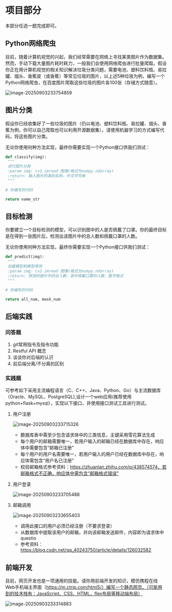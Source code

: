 # 项目部分

本部分任选一题完成即可。

## Python网络爬虫

目前，随着计算机视觉的兴起，我们经常需要在网络上寻找某类图片作为数据集。然而，手动下载大量图片耗时耗力，一般我们会使用网络爬虫进行批量爬取。假设你正在用计算机视觉的相关知识解决垃圾分类问题，需要电池、塑料饮料瓶、易拉罐、烟头、香蕉皮（或香蕉）等常见垃圾的图片，以上述5种垃圾为例，编写一个Python网络爬虫，在百度图片爬取这些垃圾的图片各100张（存储方式随意）。

![image-20250903233754859](https://cdn.jsdelivr.net/gh/Huaijin2005/image_host@main/test/20250903233754930.png)

## 图片分类

假设你已经收集好了一些垃圾的图片（仍以电池、塑料饮料瓶、易拉罐、烟头、香蕉为例，你可以自己爬取也可以利用开源数据集），请使用机器学习的方式编写代码，将这些图片分类。

无论你使用何种方法实现，最终你需要实现一个Python接口供我们测试：

```python
def classify(img):
 """
 进行图片分类
 :param img: cv2.imread 图像(格式为numpy.ndarray)
 :return: 输入图片的类别名称，中文字符串
 """

# 你编写的代码

return name_str

```

## 目标检测

你要建立一个目标检测的模型，可以识别图中的人是否佩戴了口罩。你的最终目标是在得到一张图片后，检测出该图片中的总人数和佩戴口罩的人数。

无论你使用何种方法实现，最终你需要实现一个Python接口供我们测试：

```python
def predict(img):
 """
 加载模型和模型预测
 :param img: cv2.imread 图像(格式为numpy.ndarray)
 :return: 预测的图片中的总人数、其中佩戴口罩的人数，数字格式
 """

# 你编写的代码

return all_num, mask_num

```

## 后端实践

### 问答题

1. git常用指令及指令功能
2. Restful API 概念
3. 谈谈你对后端的认识
4. 前后端分离/不分离的区别

### 实践题

可参考如下采⽤主流编程语⾔（C、C++、Java、Python、Go）与主流数据库（Oracle、MySQL、PostgreSQL),设计⼀个web应⽤(推荐使⽤python+flask+mysql），实现以下接⼝，并使⽤接⼝测试⼯具进⾏测试。

1. 用户注册

   ![image-20250903233715326](https://cdn.jsdelivr.net/gh/Huaijin2005/image_host@main/test/20250903233715382.png)

   - 数据库表中需至少包含请求体中的三类信息，主键采用雪花算法生成
   - 每个用户的邮箱需要唯一，若用户输入的邮箱已经在数据库中存在，响应体中需要包含“邮箱已注册”
   - 每个用户的用户名需要唯一，若用户输入的用户已经在数据库中存在，响应体需包含“用户名已注册”
   - 校验邮箱格式参考资料：https://zhuanlan.zhihu.com/p/438574574，若邮箱格式不正确，响应体中需包含“邮箱格式错误”

2. 用户登录

   ![image-20250903233705488](https://cdn.jsdelivr.net/gh/Huaijin2005/image_host@main/test/20250903233705544.png)

3. 邮箱调用

   ![image-20250903233655403](https://cdn.jsdelivr.net/gh/Huaijin2005/image_host@main/test/20250903233655463.png)

   - 调用此接口的用户必须已经注册（不要求登录）
   - 从数据库中提取该用户的邮箱，并向该邮箱发送邮件，内容即为请求体中questio
   - 参考资料：https://blog.csdn.net/qq_40243750/article/details/126032582

## 前端开发

目前，网页开发也是一项通用的技能。请你用前端开发的知识，模仿携程在线Web手机端主界面（https://m.ctrip.com/html5/）编写一个静态网页。（可能用到的技术栈有：JavaScript、CSS、HTML，flex布局等移动端布局）

![image-20250903233314883](https://cdn.jsdelivr.net/gh/Huaijin2005/image_host@main/test/20250903233315073.png)